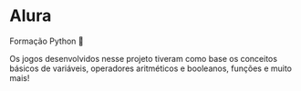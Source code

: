 # Alura
Formação Python :snake:



Os jogos desenvolvidos nesse projeto tiveram como base os conceitos básicos de variáveis, operadores aritméticos e booleanos, funções e muito mais!

